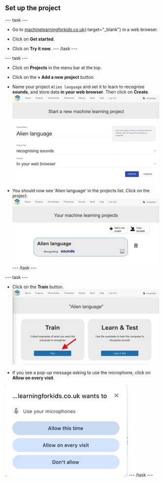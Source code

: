 ## Set up the project

--- task ---
+ Go to [machinelearningforkids.co.uk](https://machinelearningforkids.co.uk/){:target="_blank"} in a web browser. 

+ Click on **Get started**.

+ Click on **Try it now**.
--- /task ---

--- task ---
+ Click on **Projects** in the menu bar at the top.

+ Click on the **+ Add a new project** button.

+ Name your project `Alien language` and set it to learn to recognise **sounds**, and store data **in your web browser**. Then click on **Create**.
![Creating a project](images/create-project.png)

+ You should now see 'Alien language' in the projects list. Click on the project.
![Project list with alien language listed](images/projects-list.png)
--- /task ---

--- task ---
+ Click on the **Train** button.
![Project main menu](images/project-train.png)

+ If you see a pop-up message asking to use the microphone, click on **Allow on every visit**.

![Allow the microphone](images/allow-microphone.png)
--- /task ---



